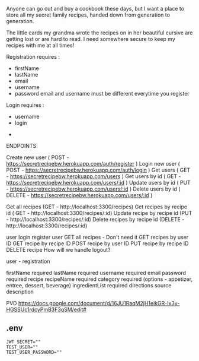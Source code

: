 Anyone can go out and buy a cookbook these days, but I want a place to store all my secret family recipes, handed down from generation to generation.

The little cards my grandma wrote the recipes on in her beautiful cursive are getting lost or are hard to read. I need somewhere secure to keep my recipes with me at all times!

Registration requires :

* firstName
* lastName
* email
* username
* password
email and username must be different everytime you register

Login requires :

* username
* login

-
ENDPOINTS:

Create new user ( POST - https://secretrecipebw.herokuapp.com/auth/register )
Login new user ( POST - https://secretrecipebw.herokuapp.com/auth/login )
Get users ( GET - https://secretrecipebw.herokuapp.com/users )
Get users by id ( GET - https://secretrecipebw.herokuapp.com/users/:id )
Update users by id ( PUT - https://secretrecipebw.herokuapp.com/users/:id )
Delete users by id ( DELETE - https://secretrecipebw.herokuapp.com/users/:id )

Get all recipes (GET - http://localhost:3300/recipes)
Get recipes by recipe id ( GET - http://localhost:3300/recipes/:id)
Update recipe by recipe id (PUT - http://localhost:3300/recipes/:id)
Delete recipes by recipe id (DELETE - http://localhost:3300/recipes/:id)






user login
register user
GET all recipes - Don't need it
GET recipes by user ID
GET recipe by recipe ID
POST recipe by user ID
PUT recipe by recipe ID
DELETE recipe
How will we handle logout?


user - registration

firstName required
lastName required
username required
email
password required
recipe
recipeName required
category required (options - appetizer, entree, dessert, beverage)
ingredientList required
directions
source
description




PVD
https://docs.google.com/document/d/16JU1RaqM2jH1eikGR-Ix3y-HGSSUc1rdcyPmB3F3qSM/edit#


## .env

```
JWT_SECRET=""
TEST_USER=""
TEST_USER_PASSWORD=""
```
